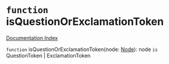 # `function` isQuestionOrExclamationToken

[Documentation Index](../README.md)

`function` isQuestionOrExclamationToken(node: [Node](../interface.Node/README.md)): node `is` QuestionToken | ExclamationToken
